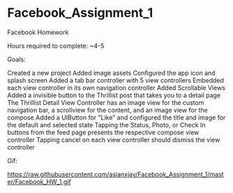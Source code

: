 Facebook_Assignment_1
=====================

Facebook Homework

Hours required to complete: ~4-5

Goals:

Created a new project
Added image assets
Configured the app icon and splash screen
Added a tab bar controller with 5 view controllers
Embedded each view controller in its own navigation controller 
Added Scrollable Views
Added a invisible button to the Thrillist post that takes you to a detail page
The Thrillist Detail View Controller has an image view for the custom navigation bar, a scrollview for the content, and an image view for the compose
Added a UIButton for "Like" and configured the title and image for the default and selected state
Tapping the Status, Photo, or Check In buttons from the feed page presents the respective compose view controller
Tapping cancel on each view controller should dismiss the view controller

Gif:

https://raw.githubusercontent.com/asianxjay/Facebook_Assignment_1/master/Facebook_HW_1.gif

